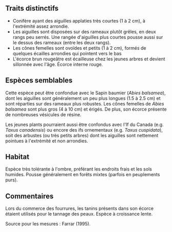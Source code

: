 
<!--

2-https://www.inaturalist.org/observations/257139247
1-https://www.inaturalist.org/observations/255474536
1-https://www.inaturalist.org/observations/257893210
1-https://www.inaturalist.org/observations/258692766
1-https://www.inaturalist.org/observations/257736429
1-https://www.inaturalist.org/observations/257735080
1-https://www.inaturalist.org/observations/253778698
1-https://www.inaturalist.org/observations/259676917

-->

## Traits distinctifs

- Conifère ayant des aiguilles applaties très courtes (1 à 2 cm), à l'extrémité assez arrondie.
- Les aiguilles sont disposées sur des rameaux plutôt grêles, en deux rangs peu serrés. Une rangée d'aiguilles plus courtes pousse aussi sur le dessus des rameaux (entre les deux rangs).
- Les cônes femelles sont ovoïdes et petits (1 à 2 cm),  formés de quelques écailles arrondies qui pointent vers le bas
- L'écorce brun rougeâtre est écailleuse chez les jeunes arbres et devient sillonnée avec l'âge. Écorce interne rouge. 

## Espèces semblables

Cette espèce peut être confondue avec le Sapin baumier (_Abies balsamea_), dont les aiguilles sont généralement un peu plus longues (1.5 à 2.5 cm) et sont réparties sur des rameaux plus robustes. Les cônes femelles de _Abies balsamea_ sont plus gros (4 à 10 cm) et érigés. De plus, son écorce présente de nombreuses vésicules de résine.   

Les jeunes plants pourraient aussi être confondus avec l'If du Canada (e.g. _Taxus canadensis_) ou encore des ifs ornementaux (e.g. _Taxus cuspidata_), soit des arbustes (ou très petits arbres) dont les aiguilles sont nettement pointues à l'extrémité et non arrondies. 


## Habitat

Espèce très tolérante à l'ombre, préférant les endroits frais et les sols humides. Pousse généralement en forêts mixtes (parfois en peuplements purs).

## Commentaires

Lors du commerce des fourrures, les tanins présents dans son écorce étaient utilisés pour le tannage des peaux. Espèce à croissance lente. 

Source pour les mesures : Farrar (1995). 



